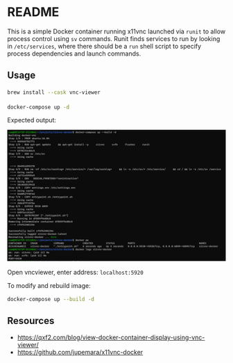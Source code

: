 # README

This is a simple Docker container running x11vnc launched via `runit` to allow
process control using `sv` commands. Runit finds services to run by looking
in `/etc/services`, where there should be a `run` shell script to specify
process dependencies and launch commands.

## Usage

```bash
brew install --cask vnc-viewer

docker-compose up -d
```

Expected output:

![x11vnc-docker.png](x11vnc-docker.png)

Open vncviewer, enter address: `localhost:5920`

To modify and rebuild image:

```bash
docker-compose up --build -d
```

## Resources

- https://qxf2.com/blog/view-docker-container-display-using-vnc-viewer/
- https://github.com/jupemara/x11vnc-docker

